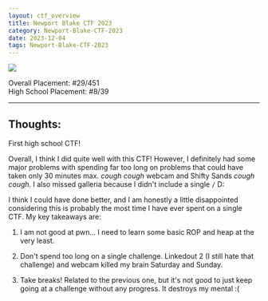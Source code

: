 ```yaml
---
layout: ctf_overview
title: Newport Blake CTF 2023
category: Newport-Blake-CTF-2023
date: 2023-12-04
tags: Newport-Blake-CTF-2023
---
```


[<img src="https://i.imgur.com/uy5UiUd.png">](https://ctftime.org/event/2072)  

Overall Placement: #29/451  
High School Placement: #8/39  

---

## Thoughts:
First high school CTF!  

Overall, I think I did quite well with this CTF! However, I definitely had some major problems with spending far too long on problems that could have taken only 30 minutes max. *cough cough* webcam and Shifty Sands *cough cough*. I also missed galleria because I didn't include a single `/` D:

I think I could have done better, and I am honestly a little disappointed considering this is probably the most time I have ever spent on a single CTF. My key takeaways are:  

1. I am not good at pwn... I need to learn some basic ROP and heap at the very least.  

2. Don't spend too long on a single challenge. Linkedout 2 (I still hate that challenge) and webcam killed my brain Saturday and Sunday. 

3. Take breaks! Related to the previous one, but it's not good to just keep going at a challenge without any progress. It destroys my mental :(  
    